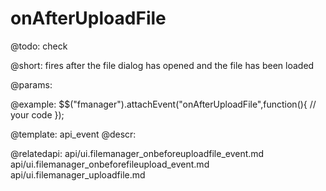 onAfterUploadFile
=============

@todo:
	check 

@short:
	fires after the file dialog has opened and the file has been loaded

@params:


@example:
$$("fmanager").attachEvent("onAfterUploadFile",function(){
    // your code
});



@template:	api_event
@descr:

@relatedapi:
api/ui.filemanager_onbeforeuploadfile_event.md
api/ui.filemanager_onbeforefileupload_event.md
api/ui.filemanager_uploadfile.md

